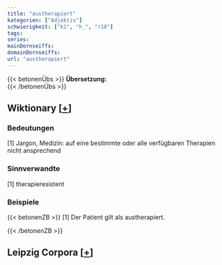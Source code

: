```yaml
---
title: "austherapiert"
kategorien: ["Adjektiv"]
schwierigkeit: ["k1", "h_", "r18"]
tags:
series:
mainDornseiffs:
domainDornseiffs:
url: "austherapiert"
---
```


{{< betonenÜbs >}}
**Übersetzung:**  
{{< /betonenÜbs >}}

## Wiktionary [[+](https://de.wiktionary.org/wiki/austherapiert)]

### Bedeutungen
[1] Jargon, Medizin: auf eine bestimmte oder alle verfügbaren Therapien nicht ansprechend  

### Sinnverwandte
[1] therapieresistent  

### Beispiele
{{< betonenZB >}}
[1] Der Patient gilt als austherapiert.  

{{< /betonenZB >}}

## Leipzig Corpora [[+](https://corpora.uni-leipzig.de/en/res?word=austherapiert&corpusId=deu_newscrawl-public_2018)]

